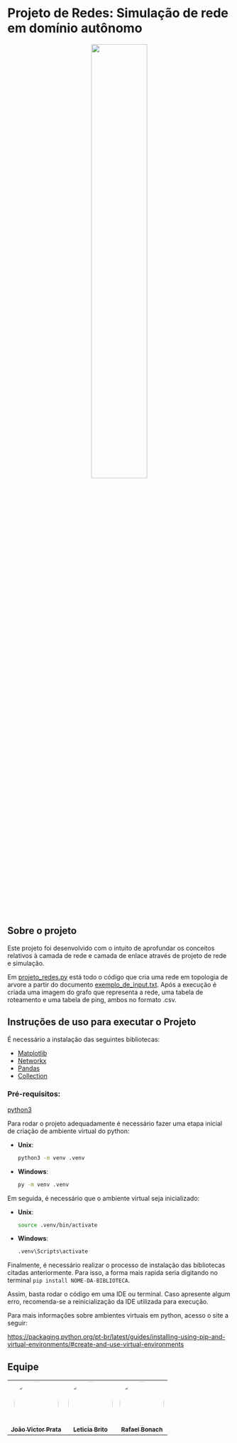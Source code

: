 # Projeto de Redes: Simulação de rede em domínio autônomo


<p align="center">
  <img src="https://github.com/user-attachments/assets/6ccec9c9-e3d4-4caa-b9c4-5984590a6889" width="50%">
</p>



## Sobre o projeto
Este projeto foi desenvolvido com o intuito de aprofundar os conceitos relativos à camada de rede e camada de enlace através de projeto de rede e simulação. 

Em [projeto_redes.py](./projeto_redes.py) está todo o código que cria uma rede em topologia de arvore a partir do documento [exemplo_de_input.txt](./exemplo_de_input.txt). Após a execução é criada uma imagem do grafo que representa a rede, uma tabela de roteamento e uma tabela de ping, ambos no formato .csv.

## Instruções de uso para executar o Projeto
É necessário a instalação das seguintes bibliotecas:
- <a href="https://matplotlib.org/stable/users/getting_started/">Matplotlib</a>
- <a href="https://networkx.org/documentation/stable/install.html">Networkx</a>
- <a href="https://pandas.pydata.org/docs/getting_started/install.html">Pandas</a>
- <a href="https://docs.python.org/3/library/collections.html">Collection</a>
### Pré-requisitos:
<a href="https://www.python.org/downloads/">python3</a>

Para rodar o projeto adequadamente é necessário fazer uma etapa inicial de criação de ambiente virtual do python:
- **Unix**:
  ```bash
  python3 -m venv .venv
  ```

- **Windows**:
  ```bash
  py -m venv .venv
  ```

Em seguida, é necessário que o ambiente virtual seja inicializado:

- **Unix**:
  ```bash
  source .venv/bin/activate
  ```

- **Windows**:
  ```bash
  .venv\Scripts\activate
  ```

Finalmente, é necessário realizar o processo de instalação das bibliotecas citadas anteriormente. Para isso, a forma mais rapida seria digitando no terminal ```pip install NOME-DA-BIBLIOTECA```.

Assim, basta rodar o código em uma IDE ou terminal. Caso apresente algum erro, recomenda-se a reinicialização da IDE utilizada para execução.


Para mais informações sobre ambientes virtuais em python, acesso o site a seguir:

<a href="https://packaging.python.org/pt-br/latest/guides/installing-using-pip-and-virtual-environments/#create-and-use-virtual-environments">https://packaging.python.org/pt-br/latest/guides/installing-using-pip-and-virtual-environments/#create-and-use-virtual-environments</a>

## Equipe

<table>
  <tr>
    <td align="center"><a href="https://github.com/joviprata"><img style="border-radius: 50%;" src="https://avatars.githubusercontent.com/u/115483518?v=4" width="100px;" alt=""/><br /><sub><b>João Victor Prata</b></sub></a><br />
      <td align="center"><a href="https://github.com/lbritors"><img style="border-radius: 50%;" src="https://avatars.githubusercontent.com/u/90286379?v=4" width="100px;" alt=""/><br /><sub><b>Leticia Brito</b></sub></a><br />
        <td align="center"><a href="https://github.com/RafaBonach"><img style="border-radius: 50%;" src="https://avatars.githubusercontent.com/u/104152350?v=4" width="100px;" alt=""/><br /><sub><b>Rafael Bonach</b></sub></a><br />  
  </tr>
</table>
